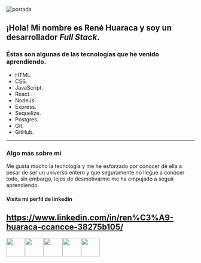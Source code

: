 ![portada](https://jardinesdeojos.es/wp-content/uploads/2014/07/text-bienvenido.png)

## __¡Hola!__ Mi nombre es René Huaraca y soy un desarrollador _Full Stack_.

### Éstas son algunas de las tecnologías que he venido aprendiendo.

- HTML.
- CSS.
- JavaScript.
- React.
- NodeJs.
- Express.
- Sequelize.
- Postgres.
- Git.
- GitHub.

---
### Algo más sobre mí
Me gusta mucho la tecnología y me he esforzado por conocer de ella a pesar de ser un universo entero y que seguramente no llegue a conocer todo, sin embargo, lejos de desmotivarme me ha empujado a seguir aprendiendo.

#### Visita mi perfil de linkedin

 <https://www.linkedin.com/in/ren%C3%A9-huaraca-ccancce-38275b105/>
---
<img src="https://user-images.githubusercontent.com/102181381/185236790-0faaaeed-e7ca-4d75-80c9-8b6e0aab1fff.svg" width="50" height="50"><img src="https://user-images.githubusercontent.com/102181381/185237561-15f189ed-ed0c-4282-a5c8-41e5b07c3f46.svg" width="50" height="50"><img src="https://user-images.githubusercontent.com/102181381/185231737-1ba31713-13f0-48a3-b352-5c2bef06285c.svg" width="50" height="50"><img src="https://user-images.githubusercontent.com/102181381/185236647-b3712d46-4a0b-4cf8-b761-d53ca8c26fe2.svg" width="50" height="50"><img src="https://user-images.githubusercontent.com/102181381/185237377-f550d006-af86-44c7-a3ac-5fdeafd61e90.svg" width="50" height="50">
